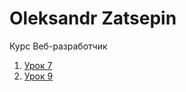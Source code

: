 # Oleksandr Zatsepin

Курс Веб-разработчик

1. [Урок 7](https://SurehandUA.github.io/web/lesson7)
2. [Урок 9](https://SurehandUA.github.io/web/lesson9)
